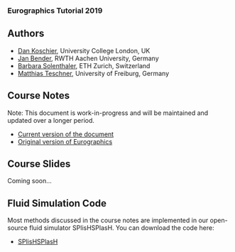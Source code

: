 ### Eurographics Tutorial 2019

## Authors

* [Dan Koschier](https://www.dankoschier.de), University College London, UK
* [Jan Bender](https://www.animation.rwth-aachen.de), RWTH Aachen University, Germany
* [Barbara Solenthaler](https://graphics.ethz.ch/~sobarbar), ETH Zurich, Switzerland 
* [Matthias Teschner](https://cg.informatik.uni-freiburg.de), University of Freiburg, Germany

## Course Notes 

Note: This document is work-in-progress and will be maintained and updated over a longer period.

* [Current version of the document](pdf/SPH_Tutorial.pdf)
* [Original version of Eurographics](https://diglib.eg.org/bitstream/handle/10.2312/egt20191035/001-041.pdf)

## Course Slides

Coming soon...

## Fluid Simulation Code

Most methods discussed in the course notes are implemented in our open-source fluid simulator SPlisHSPlasH. You can download the code here:

* [SPlisHSPlasH](https://github.com/InteractiveComputerGraphics/SPlisHSPlasH)
